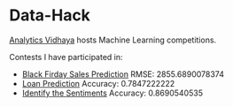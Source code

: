 # Data-Hack

[Analytics Vidhaya](https://datahack.analyticsvidhya.com/contest/all/) hosts Machine Learning competitions.

Contests I have participated in:
  * [Black Firday Sales Prediction](https://datahack.analyticsvidhya.com/contest/black-friday/) RMSE: 2855.6890078374
  * [Loan Prediction](https://datahack.analyticsvidhya.com/contest/practice-problem-loan-prediction-iii/) Accuracy: 0.7847222222
  * [Identify the Sentiments](https://datahack.analyticsvidhya.com/contest/linguipedia-codefest-natural-language-processing-1/) Accuracy: 0.8690540535
